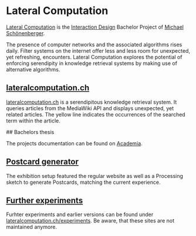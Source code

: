 # Lateral Computation

[Lateral Computation](https://lateralcomputation.ch) is the [Interaction Design](https://iad.zhdk.ch) Bachelor Project of [Michael Schönenberger](https://michaelschoenenberger.ch).

The presence of computer networks and the associated algorithms rises daily. Filter systems on the internet offer less and less room for unexpected, yet refreshing, encounters. Lateral Computation explores the potential of enforcing serendipity in knowledge retrieval systems by making use of alternative algorithms.

## [lateralcomputation.ch](https://lateralcomputation.ch)

[lateralcomputation.ch](https://lateralcomputation.ch) is a serendipitous knowledge retrieval system. It queries articles from the MediaWiki API and displays unexpected, yet related articles. The yellow line indicates the occurrences of the searched term within the article.

## Bachelors thesis

The projects documentation can be found on [Academia](https://www.academia.edu/44769940/Lateral_Computation).

## [Postcard generator](exhibition/_Postcard/generatePostcard/)

The exhibition setup featured the regular website as well as a Processing sketch to generate Postcards, matching the current experience.

## [Further experiments](experiments/)

Furhter experiments and earlier versions can be found under [lateralcomputation.ch/experiments](https://lateralcomputation.ch/experiments). Be aware, that these sites are not maintained anymore.